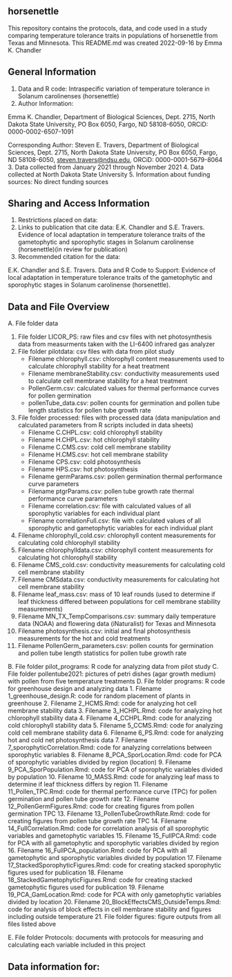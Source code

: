 ## horsenettle
This repository contains the protocols, data, and code used in a study comparing temperature tolerance traits in populations of horsenettle from Texas and Minnesota.
This README.md was created 2022-09-16 by Emma K. Chandler
## General Information
1. Data and R code: Intraspecific variation of temperature tolerance in Solanum carolinenses (horsenettle)
2. Author Information:

Emma K. Chandler, Department of Biological Sciences, Dept. 2715, North Dakota State University, PO Box 6050, Fargo, ND 58108-6050, ORCiD: 0000-0002-6507-1091

Corresponding Author: Steven E. Travers, Department of Biological Sciences, Dept. 2715, North Dakota State University, PO Box 6050, Fargo, ND 58108-6050, steven.travers@ndsu.edu, ORCiD: 0000-0001-5679-8064
3. Data collected from January 2021 through November 2021
4. Data collected at North Dakota State University
5. Information about funding sources: No direct funding sources
## Sharing and Access Information
1. Restrictions placed on data:
2. Links to publication that cite data: E.K. Chandler and S.E. Travers. Evidence of local adaptation in temperature tolerance traits of the gametophytic and sporophytic stages in Solanum carolinense (horsenettle)(in review for publication)
3. Recommended citation for the data:

E.K. Chandler and S.E. Travers. Data and R Code to Support: Evidence of local adaptation in temperature tolerance traits of the gametophytic and sporophytic stages in Solanum carolinense (horsenettle).
## Data and File Overview
A. File folder data
   1. File folder LICOR_PS: raw files and csv files with net photosynthesis data from measurments taken with the LI-6400 infrared gas analyzer
   2. File folder pilotdata: csv files with data from pilot study
        * Filename chlorophyll.csv: chlorophyll content measurements used to calculate chlorophyll stability for a heat treatment
        * Filename membraneStability.csv: conductivity measurements used to calculate cell membrane stability for a heat treatment
        * PollenGerm.csv: calculated values for thermal performance curves for pollen germination
        * pollenTube_data.csv: pollen counts for germination and pollen tube length statistics for pollen tube growth rate
   3. File folder processed: files with processed data (data manipulation and calculated parameters from R scripts included in data sheets)
        * Filename C.CHPL.csv: cold chlorophyll stability
        * Filename H.CHPL.csv: hot chlorophyll stability
        * Filename C.CMS.csv: cold cell membrane stability
        * Filename H.CMS.csv: hot cell membrane stability
        * Filename CPS.csv: cold photosynthesis
        * Filename HPS.csv: hot photosynthesis
        * Filename germParams.csv: pollen germination thermal performance curve parameters
        * Filename ptgrParams.csv: pollen tube growth rate thermal performance curve parameters
        * Filename correlation.csv: file with calculated values of all sporophytic variables for each individual plant
        * Filename correlationFull.csv: file with calculated values of all sporophytic and gametophytic variables for each individual plant
   4. Filename chlorophyll_cold.csv: chlorophyll content measurements for calculating cold chlorophyll stability
   5. Filename chlorophylldata.csv: chlorophyll content measurements for calculating hot chlorophyll stability
   6. Filename CMS_cold.csv: conductivity measurements for calculating cold cell membrane stability
   7. Filename CMSdata.csv: conductivity measurements for calculating hot cell membrane stability
   8. Filename leaf_mass.csv: mass of 10 leaf rounds (used to determine if leaf thickness differed between populations for cell membrane stability measurements)
   9. Filename MN_TX_TempComparisons.csv: summary daily temperature data (NOAA) and flowering data (iNaturalist) for Texas and Minnesota 
   10. Filename photosynthesis.csv: initial and final photosynthesis measurements for the hot and cold treatments
   11. Filename PollenGerm_parameters.csv: pollen counts for germination and pollen tube length statistics for pollen tube growth rate
   
B. File folder pilot_programs: R code for analyzing data from pilot study
C. File folder pollentube2021: pictures of petri dishes (agar growth medium) with pollen from five temperature treatments
D. File folder programs: R code for greenhouse design and analyzing data
    1. Filename 1_greenhouse_design.R: code for random placement of plants in greenhouse
    2. Filename 2_HCMS.Rmd: code for analyzing hot cell membrane stability data
    3. Filename 3_HCHPL.Rmd: code for analyzing hot chlorophyll stability data
    4. Filename 4_CCHPL.Rmd: code for analyzing cold chlorophyll stability data
    5. Filename 5_CCMS.Rmd: code for analyzing cold cell membrane stability data
    6. Filename 6_PS.Rmd: code for analyzing hot and cold net photosynthesis data
    7. Filename 7_sporophyticCorrelation.Rmd: code for analyzing correlations between sporophytic variables
    8. Filename 8_PCA_SporLocation.Rmd: code for PCA of sporophytic variables divided by region (location)
    9. Filename 9_PCA_SporPopulation.Rmd: code for PCA of sporophytic variables divided by population
    10. Filename 10_MASS.Rmd: code for analyzing leaf mass to determine if leaf thickness differs by region
    11. Filename 11_Pollen_TPC.Rmd: code for thermal performance curve (TPC) for pollen germination and pollen tube growth rate
    12. Filename 12_PollenGermFigures.Rmd: code for creating figures from pollen germination TPC
    13. Filename 13_PollenTubeGrowthRate.Rmd: code for creating figures from pollen tube growth rate TPC
    14. Filename 14_FullCorrelation.Rmd: code for correlation analysis of all sporophytic variables and gametophytic variables
    15. Filename 15_FullPCA.Rmd: code for PCA with all gametophytic and sporophytic variables divided by region
    16. Filename 16_FullPCA_population.Rmd: code for PCA with all gametophytic and sporophytic variables divided by population
    17. Filename 17_StackedSporophyticFigures.Rmd: code for creating stacked sporophytic figures used for publication
    18. Filename 18_StackedGametophyticFigures.Rmd: code for creating stacked gametophytic figures used for publication
    19. Filename 19_PCA_GamLocation.Rmd: code for PCA with only gametophytic variables divided by location
    20. Filename 20_BlockEffectsCMS_OutsideTemps.Rmd: code for analysis of block effects in cell membrane stability and figures including outside temperature
    21. File folder figures: figure outputs from all files listed above

E. File folder Protocols: documents with protocols for measuring and calculating each variable included in this project
      
## Data information for: 



